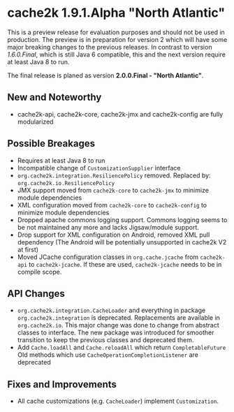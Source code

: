 # cache2k 1.9.1.Alpha "North Atlantic"

This is a preview release for evaluation purposes and should not be used in production.
The preview is in preparation for version 2 which will have some major breaking
changes to the previous releases. In contrast to version _1.6.0.Final_, which is 
still Java 6 compatible, this and the next version require at least Java 8 to run. 

The final release is planed as version **2.0.0.Final - "North Atlantic"**.

## New and Noteworthy

- cache2k-api, cache2k-core, cache2k-jmx and cache2k-config are fully modularized

## Possible Breakages

- Requires at least Java 8 to run
- Incompatible change of `CustomizationSupplier` interface
- `org.cache2k.integration.ResiliencePolicy` removed. Replaced by: `org.cache2k.io.ResiliencePolicy`
- JMX support moved from `cache2k-core` to `cache2k-jmx` to minimize module dependencies
- XML configuration moved from `cache2k-core` to `cache2k-config` to minimize module dependencies
- Dropped apache commons logging support. Commons logging seems to be not 
  maintained any more and lacks Jigsaw/module support.
- Drop support for XML configuration on Android, removed XML pull dependency
  (The Android will be potentially unsupported in cache2k V2 at first)
- Moved JCache configuration classes in `org.cache.jcache` from `cache2k-api` to `cache2k-jcache`.
  If these are used, `cache2k-jcache` needs to be in compile scope.  
  
## API Changes 

- `org.cache2k.integration.CacheLoader` and everything in package `org.cache2k.integration` 
  is deprecated. Replacements are available in `org.cache2k.io`. This major change was done to
  change from abstract classes to interface. The new package was introduced for smoother transition
  to keep the previous classes and deprecated them.
- Add `Cache.loadAll` and `Cache.reloadAll` which return `CompletableFuture`
  Old methods which use `CacheOperationCompletionListener` are deprecated   

## Fixes and Improvements

- All cache customizations (e.g. `CacheLoader`) implement `Customization`.
